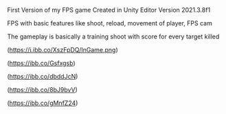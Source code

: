First Version of my FPS game
Created in Unity Editor Version 2021.3.8f1

FPS with basic features like shoot, reload, movement of player, FPS cam


The gameplay is basically a training shoot with score for every target killed





(https://i.ibb.co/XszFpDQ/InGame.png)



(https://ibb.co/Gsfxgsb)



(https://ibb.co/dbddJcN)


(https://ibb.co/8bJ9bvV)



(https://ibb.co/gMnfZ24)
